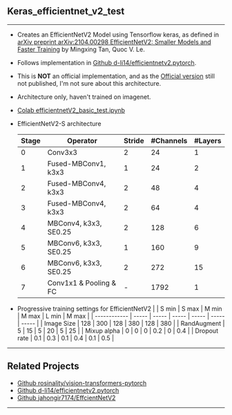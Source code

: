 ## Keras_efficientnet_v2_test
***
  - Creates an EfficientNetV2 Model using Tensorflow keras, as defined in [arXiv preprint arXiv:2104.00298 EfficientNetV2: Smaller Models and Faster Training](https://arxiv.org/abs/2104.00298) by Mingxing Tan, Quoc V. Le.
  - Follows implementation in [Github d-li14/efficientnetv2.pytorch](https://github.com/d-li14/efficientnetv2.pytorch).
  - This is **NOT** an official implementation, and as the [Official version](https://github.com/google/automl/tree/master/efficientnetv2) still not published, I'm not sure about this architecture.
  - Architecture only, haven't trained on imagenet.
  - [Colab efficientnetV2_basic_test.ipynb](https://colab.research.google.com/drive/1QYfgaqEWwaOCsGnPsD9Xu5-8wNbrD6Dj?usp=sharing)
  - EfficientNetV2-S architecture

    | Stage | Operator               | Stride | #Channels | #Layers |
    | ----- | ---------------------- | ------ | --------- | ------- |
    | 0     | Conv3x3                | 2      | 24        | 1       |
    | 1     | Fused-MBConv1, k3x3    | 1      | 24        | 2       |
    | 2     | Fused-MBConv4, k3x3    | 2      | 48        | 4       |
    | 3     | Fused-MBConv4, k3x3    | 2      | 64        | 4       |
    | 4     | MBConv4, k3x3, SE0.25  | 2      | 128       | 6       |
    | 5     | MBConv6, k3x3, SE0.25  | 1      | 160       | 9       |
    | 6     | MBConv6, k3x3, SE0.25  | 2      | 272       | 15      |
    | 7     | Conv1x1 & Pooling & FC | -      | 1792      | 1       |

  - Progressive training settings for EfficientNetV2
    |              | S min | S max | M min | M max | L min | M max |
    | ------------ | ----- | ----- | ----- | ----- | ----- | ----- |
    | Image Size   | 128   | 300   | 128   | 380   | 128   | 380   |
    | RandAugment  | 5     | 15    | 5     | 20    | 5     | 25    |
    | Mixup alpha  | 0     | 0     | 0     | 0.2   | 0     | 0.4   |
    | Dropout rate | 0.1   | 0.3   | 0.1   | 0.4   | 0.1   | 0.5   |
***

## Related Projects
  - [Github rosinality/vision-transformers-pytorch](https://github.com/rosinality/vision-transformers-pytorch/blob/main/models/efficientnet.py)
  - [Github d-li14/efficientnetv2.pytorch](https://github.com/d-li14/efficientnetv2.pytorch)
  - [Github jahongir7174/EffcientNetV2](https://github.com/jahongir7174/EffcientNetV2)
***
